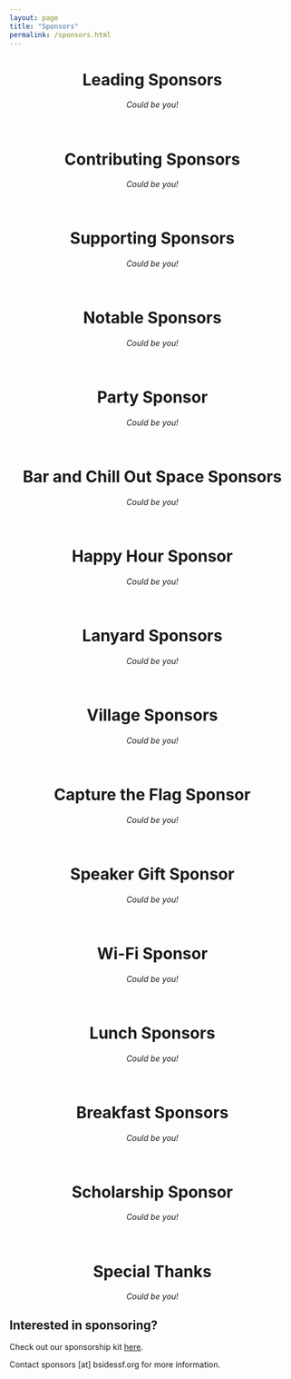 ```yaml
---
layout: page
title: "Sponsors"
permalink: /sponsors.html
---    
```

<div style="text-align: center;">

  <h1>Leading Sponsors</h1>
  <p>
    <em>Could be you!</em>
  </p>
  
  <br>
  
  <h1>Contributing Sponsors</h1>
  <p>
    <em>Could be you!</em>
  </p>
  
  <br>
  
  <h1>Supporting Sponsors</h1>
  <p>
    <em>Could be you!</em>
  </p>
  
  <br>
  
  <h1>Notable Sponsors</h1>
  <p>
    <em>Could be you!</em>
  </p>

  <br>

  <h1>Party Sponsor</h1>
  <p>
    <em>Could be you!</em>
  </p>

  <br>

  <h1>Bar and Chill Out Space Sponsors</h1>
  <p>
    <em>Could be you!</em>
  </p>

  <br>

  <h1>Happy Hour Sponsor</h1>
  <p>
    <em>Could be you!</em>
  </p>

  <br>

  <h1>Lanyard Sponsors</h1>
  <p>
    <em>Could be you!</em>
  </p>

  <br>

  <h1>Village Sponsors</h1>
  <p>
    <em>Could be you!</em>
  </p>

  <br>

  <h1>Capture the Flag Sponsor</h1>
  <p>
    <em>Could be you!</em>
  </p>

  <br>
  
  <h1>Speaker Gift Sponsor</h1>
  <p>
    <em>Could be you!</em>
  </p>

  <br>

  <h1>Wi-Fi Sponsor</h1>
  <p>
    <em>Could be you!</em>
  </p>

  <br>

  <h1>Lunch Sponsors</h1>
  <p>
    <em>Could be you!</em>
  </p>

  <br>

  <h1>Breakfast Sponsors</h1>
  <p>
    <em>Could be you!</em>
  </p>

  <br>

  <h1>Scholarship Sponsor</h1>
  <p>
    <em>Could be you!</em>
  </p>

  <br>
  
  <h1>Special Thanks</h1>
  <p>
    <em>Could be you!</em>
  </p>
</div>

## Interested in sponsoring?

Check out our sponsorship kit [here](https://drive.google.com/open?id=1zBM6dLZJFPHGhwU6DoeD_5enn5LTKiqI).

Contact sponsors [at] bsidessf.org for more information.
